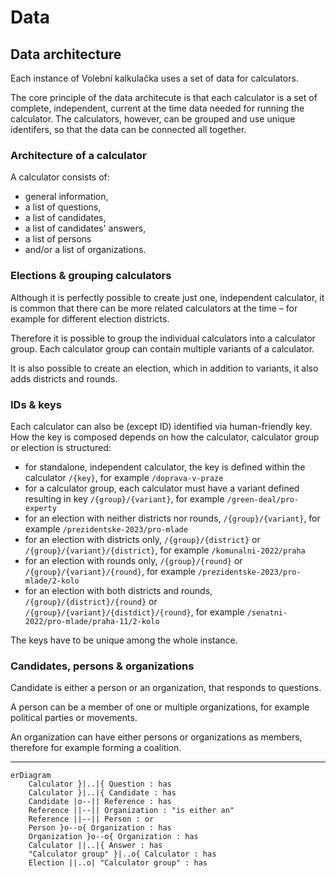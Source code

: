 # Data

## Data architecture

Each instance of Volební kalkulačka uses a set of data for calculators.

The core principle of the data architecute is that each calculator is a set of complete, independent, current at the time data needed for running the calculator. The calculators, however, can be grouped and use unique identifers, so that the data can be connected all together.

### Architecture of a calculator

A calculator consists of:

- general information,
- a list of questions,
- a list of candidates,
- a list of candidates' answers,
- a list of persons
- and/or a list of organizations.

### Elections & grouping calculators

Although it is perfectly possible to create just one, independent calculator, it is common that there can be more related calculators at the time – for example for different election districts.

Therefore it is possible to group the individual calculators into a calculator group. Each calculator group can contain multiple variants of a calculator.

It is also possible to create an election, which in addition to variants, it also adds districts and rounds.

### IDs & keys

Each calculator can also be (except ID) identified via human-friendly key. How the key is composed depends on how the calculator, calculator group or election is structured:

- for standalone, independent calculator, the key is defined within the calculator `/{key}`, for example `/doprava-v-praze`
- for a calculator group, each calculator must have a variant defined resulting in key `/{group}/{variant}`, for example `/green-deal/pro-experty`
- for an election with neither districts nor rounds, `/{group}/{variant}`, for example `/prezidentske-2023/pro-mlade`
- for an election with districts only, `/{group}/{district}` or `/{group}/{variant}/{district}`, for example `/komunalni-2022/praha`
- for an election with rounds only, `/{group}/{round}` or `/{group}/{variant}/{round}`, for example `/prezidentske-2023/pro-mlade/2-kolo`
- for an election with both districts and rounds, `/{group}/{district}/{round}` or `/{group}/{variant}/{distdict}/{round}`, for example `/senatni-2022/pro-mlade/praha-11/2-kolo`

The keys have to be unique among the whole instance.

### Candidates, persons & organizations

Candidate is either a person or an organization, that responds to questions.

A person can be a member of one or multiple organizations, for example political parties or movements.

An organization can have either persons or organizations as members, therefore for example forming a coalition.

---

```mermaid
erDiagram
    Calculator }|..|{ Question : has
    Calculator }|..|{ Candidate : has
    Candidate |o--|| Reference : has
    Reference ||--|| Organization : "is either an"
    Reference ||--|| Person : or
    Person }o--o{ Organization : has
    Organization }o--o{ Organization : has
    Calculator ||..|{ Answer : has
    "Calculator group" }|..o{ Calculator : has
    Election ||..o| "Calculator group" : has
```
